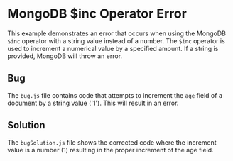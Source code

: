 # MongoDB $inc Operator Error
This example demonstrates an error that occurs when using the MongoDB `$inc` operator with a string value instead of a number. The `$inc` operator is used to increment a numerical value by a specified amount.  If a string is provided, MongoDB will throw an error.

## Bug
The `bug.js` file contains code that attempts to increment the `age` field of a document by a string value ('1'). This will result in an error. 

## Solution
The `bugSolution.js` file shows the corrected code where the increment value is a number (1) resulting in the proper increment of the age field.
